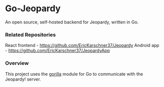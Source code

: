 # Go-Jeopardy

An open source, self-hosted backend for Jeopardy, written in Go.

### Related Repositories

React frontend - https://github.com/EricKarschner37/Jeopardy
Android app - https://github.com/EricKarschner37/JeopardyApp

### Overview

This project uses the [gorilla](https://github.com/gorilla/websocket) module for Go to communicate with the Jeopardy! server.
